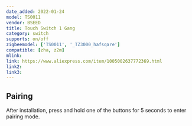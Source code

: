```yaml
---
date_added: 2022-01-24
model: TS0011
vendor: BSEED
title: Touch Switch 1 Gang
category: switch
supports: on/off
zigbeemodel: ['TS0011', '_TZ3000_hafsqare']
compatible: [zha, z2m]
mlink:
link: https://www.aliexpress.com/item/1005002637772369.html
link2: 
link3: 
---
```


## Pairing 
After installation, press and hold one of the buttons for 5 seconds to enter pairing mode.
